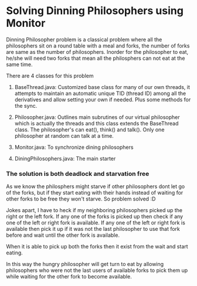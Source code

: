 # Solving Dinning Philosophers using Monitor

Dinning Philosopher problem is a classical problem where all the philosophers sit on a round table with a meal and forks, the number of forks are same as the number of philosophers. Inorder for the philosopher to eat, he/she will need two forks that mean all the philosphers can not eat at the same time.

There are 4 classes for this problem
1. BaseThread.java:  Customized base class for many of our own threads, it attempts to maintain an automatic unique TID (thread ID) 
among all the derivatives and allow setting your own if needed. Plus some methods for the sync.

2. Philosopher.java: Outlines main subrutines of our virtual philosopher which is actually the 
threads and this class extends the BaseThread class. The philosopher's can eat(), think() and talk(). Only one philosopher at random 
can talk at a time.

3. Monitor.java: To synchronize dining philosophers

4. DiningPhilosophers.java: The main starter 

### The solution is both deadlock and starvation free

As we know the philosphers might starve if other philosophers dont let go of the forks, but if they start eating with their hands instead of waiting for other forks to be free they won't starve. So problem solved :D

Jokes apart, I have to heck if my neighboring philosophers picked up the right or the left fork. If any one of the forks is picked up then check if any one of the left or right fork is available. If any one of the left or right fork is available then pick it up if it was not the last philosopher to use that fork before and wait until the other fork is available. 

When it is able to pick up both the forks then it exist from the wait and start eating.

In this way the hungry philosopher will get turn to eat by allowing philosophers who were not the last users of available forks to pick them up while waiting for the other fork to become available.
